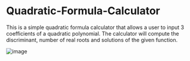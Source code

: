 # Quadratic-Formula-Calculator

This is a simple quadratic formula calculator that allows a user to input 3 coefficients of a quadratic polynomial. The calculator will compute the discriminant, number of real roots and solutions of the given function. 

![image](https://user-images.githubusercontent.com/115895656/212815299-b95bf965-7ee6-4551-ac15-c9a892f921a1.png)
